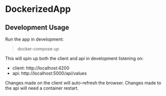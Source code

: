 # DockerizedApp

## Development Usage

Run the app in development:
> docker-compose up

This will spin up both the client and api in development listening on:
- client: http://localhost:4200
- api: http://localhost:5000/api/values

Changes made on the client will auto-refresh the browser. Changes made to the api will need a container restart.
